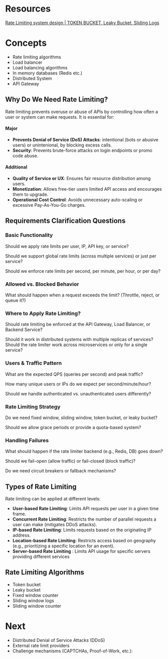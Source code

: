 # Resources
[Rate Limiting system design | TOKEN BUCKET, Leaky Bucket, Sliding Logs](https://www.youtube.com/watch?v=mhUQe4BKZXs&t=1019s)

# Concepts
- Rate limiting algorithms
- Load balancer
- Load balancing algorithms
- In memory databases (Redis etc.)
- Distributed System
- API Gateway

## Why Do We Need Rate Limiting?
Rate limiting prevents overuse or abuse of APIs by controlling how often a user or system can make requests. It is essential for:

#### Major
- **Prevents Denial of Service (DoS) Attacks**: intentional (bots or abusive users) or unintenional, by blocking excess calls.
- **Security**: Prevents brute-force attacks on login endpoints or promo code abuse.

#### Additional
- **Quality of Service or UX**: Ensures fair resource distribution among users.
- **Monetization**: Allows free-tier users limited API access and encourages them to upgrade.
- **Operational Cost Control**: Avoids unnecessary auto-scaling or excessive Pay-As-You-Go charges.

## Requirements Clarification Questions

### Basic Functionality
Should we apply rate limits per user, IP, API key, or service?

Should we support global rate limits (across multiple services) or just per service?

Should we enforce rate limits per second, per minute, per hour, or per day?

### Allowed vs. Blocked Behavior

What should happen when a request exceeds the limit? (Throttle, reject, or queue it?)

### Where to Apply Rate Limiting?

Should rate limiting be enforced at the API Gateway, Load Balancer, or Backend Service?

Should it work in distributed systems with multiple replicas of services? Should the rate limiter work across microservices or only for a single service?

### Users & Traffic Pattern

What are the expected QPS (queries per second) and peak traffic?

How many unique users or IPs do we expect per second/minute/hour?

Should we handle authenticated vs. unauthenticated users differently?

### Rate Limiting Strategy

Do we need fixed window, sliding window, token bucket, or leaky bucket?

Should we allow grace periods or provide a quota-based system?

### Handling Failures

What should happen if the rate limiter backend (e.g., Redis, DB) goes down?

Should we fail-open (allow traffic) or fail-closed (block traffic)?

Do we need circuit breakers or fallback mechanisms?

## Types of Rate Limiting
Rate limiting can be applied at different levels:
- **User-based Rate Limiting**: Limits API requests per user in a given time frame.
- **Concurrent Rate Limiting**: Restricts the number of parallel requests a user can make (mitigates DDoS attacks).
- **IP-based Rate Limiting**: Limits requests based on the originating IP address.
- **Location-based Rate Limiting**: Restricts access based on geography (e.g., prioritizing a specific location for an event).
- **Server-based Rate Limiting** : Limits API usage for specific servers providing different services

## Rate Limiting Algorithms
- Token bucket
- Leaky bucket
- Fixed window counter
- Sliding window logs
- Sliding window counter

# Next
- Distributed Denial of Service Attacks (DDoS)
- External rate limit providers
- Challenge mechanisms (CAPTCHAs, Proof-of-Work, etc.):